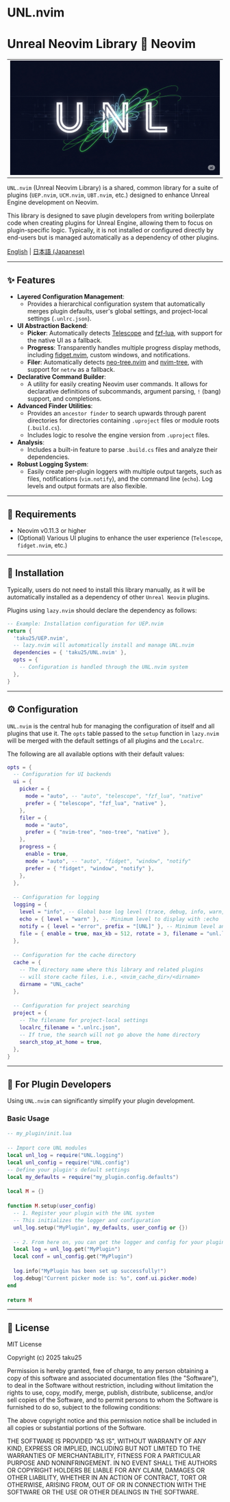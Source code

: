 # UNL.nvim

# Unreal Neovim Library 💓 Neovim

<table>
  <tr>
   <td><div align=center><img width="100%" alt="UCM New Class Interactive Demo" src="https://raw.githubusercontent.com/taku25/UNL.nvim/images/assets/top_image.png" /></div></td>
   </tr>
</table>

`UNL.nvim` (Unreal Neovim Library) is a shared, common library for a suite of plugins (`UEP.nvim`, `UCM.nvim`, `UBT.nvim`, etc.) designed to enhance Unreal Engine development on Neovim.

This library is designed to save plugin developers from writing boilerplate code when creating plugins for Unreal Engine, allowing them to focus on plugin-specific logic. Typically, it is not installed or configured directly by end-users but is managed automatically as a dependency of other plugins.

[English](https://www.google.com/search?q=./README.md) | [日本語 (Japanese)](https://www.google.com/search?q=./README_ja.md)

-----

## ✨ Features

  * **Layered Configuration Management**:
      * Provides a hierarchical configuration system that automatically merges plugin defaults, user's global settings, and project-local settings (`.unlrc.json`).
  * **UI Abstraction Backend**:
      * **Picker**: Automatically detects [Telescope](https://github.com/nvim-telescope/telescope.nvim) and [fzf-lua](https://github.com/ibhagwan/fzf-lua), with support for the native UI as a fallback.
      * **Progress**: Transparently handles multiple progress display methods, including [fidget.nvim](https://github.com/j-hui/fidget.nvim), custom windows, and notifications.
      * **Filer**: Automatically detects [neo-tree.nvim](https://github.com/nvim-neo-tree/neo-tree.nvim) and [nvim-tree](https://github.com/nvim-tree/nvim-tree.lua), with support for `netrw` as a fallback.
  * **Declarative Command Builder**:
      * A utility for easily creating Neovim user commands. It allows for declarative definitions of subcommands, argument parsing, `!` (bang) support, and completions.
  * **Advanced Finder Utilities**:
      * Provides an `ancestor finder` to search upwards through parent directories for directories containing `.uproject` files or module roots (`.build.cs`).
      * Includes logic to resolve the engine version from `.uproject` files.
  * **Analysis**:
      * Includes a built-in feature to parse `.build.cs` files and analyze their dependencies.
  * **Robust Logging System**:
      * Easily create per-plugin loggers with multiple output targets, such as files, notifications (`vim.notify`), and the command line (`echo`). Log levels and output formats are also flexible.

-----

## 🔧 Requirements

  * Neovim v0.11.3 or higher
  * (Optional) Various UI plugins to enhance the user experience (`Telescope`, `fidget.nvim`, etc.)

-----

## 🚀 Installation

Typically, users do not need to install this library manually, as it will be automatically installed as a dependency of other `Unreal Neovim` plugins.

Plugins using `lazy.nvim` should declare the dependency as follows:

```lua
-- Example: Installation configuration for UEP.nvim
return {
  'taku25/UEP.nvim',
  -- lazy.nvim will automatically install and manage UNL.nvim
  dependencies = { 'taku25/UNL.nvim' },
  opts = {
    -- Configuration is handled through the UNL.nvim system
  },
}
```

-----

## ⚙️ Configuration

`UNL.nvim` is the central hub for managing the configuration of itself and all plugins that use it. The `opts` table passed to the `setup` function in `lazy.nvim` will be merged with the default settings of all plugins and the `Localrc`.

The following are all available options with their default values:

```lua
opts = {
  -- Configuration for UI backends
  ui = {
    picker = {
      mode = "auto", -- "auto", "telescope", "fzf_lua", "native"
      prefer = { "telescope", "fzf_lua", "native" },
    },
    filer = {
      mode = "auto",
      prefer = { "nvim-tree", "neo-tree", "native" },
    },
    progress = {
      enable = true,
      mode = "auto", -- "auto", "fidget", "window", "notify"
      prefer = { "fidget", "window", "notify" },
    },
  },

  -- Configuration for logging
  logging = {
    level = "info", -- Global base log level (trace, debug, info, warn, error)
    echo = { level = "warn" }, -- Minimum level to display with :echo
    notify = { level = "error", prefix = "[UNL]" }, -- Minimum level and prefix for vim.notify
    file = { enable = true, max_kb = 512, rotate = 3, filename = "unl.log" }, -- File log settings
  },

  -- Configuration for the cache directory
  cache = {
    -- The directory name where this library and related plugins
    -- will store cache files, i.e., <nvim_cache_dir>/<dirname>
    dirname = "UNL_cache"
  },

  -- Configuration for project searching
  project = {
    -- The filename for project-local settings
    localrc_filename = ".unlrc.json",
    -- If true, the search will not go above the home directory
    search_stop_at_home = true,
  },
}
```

-----

## 🤖 For Plugin Developers

Using `UNL.nvim` can significantly simplify your plugin development.

### Basic Usage

```lua
-- my_plugin/init.lua

-- Import core UNL modules
local unl_log = require("UNL.logging")
local unl_config = require("UNL.config")
-- Define your plugin's default settings
local my_defaults = require("my_plugin.config.defaults")

local M = {}

function M.setup(user_config)
  -- 1. Register your plugin with the UNL system
  -- This initializes the logger and configuration
  unl_log.setup("MyPlugin", my_defaults, user_config or {})

  -- 2. From here on, you can get the logger and config for your plugin
  local log = unl_log.get("MyPlugin")
  local conf = unl_config.get("MyPlugin")

  log.info("MyPlugin has been set up successfully!")
  log.debug("Current picker mode is: %s", conf.ui.picker.mode)
end

return M
```

-----

## 📜 License

MIT License

Copyright (c) 2025 taku25

Permission is hereby granted, free of charge, to any person obtaining a copy
of this software and associated documentation files (the "Software"), to deal
in the Software without restriction, including without limitation the rights
to use, copy, modify, merge, publish, distribute, sublicense, and/or sell
copies of the Software, and to permit persons to whom the Software is
furnished to do so, subject to the following conditions:

The above copyright notice and this permission notice shall be included in all
copies or substantial portions of the Software.

THE SOFTWARE IS PROVIDED "AS IS", WITHOUT WARRANTY OF ANY KIND, EXPRESS OR
IMPLIED, INCLUDING BUT NOT LIMITED TO THE WARRANTIES OF MERCHANTABILITY,
FITNESS FOR A PARTICULAR PURPOSE AND NONINFRINGEMENT. IN NO EVENT SHALL THE
AUTHORS OR COPYRIGHT HOLDERS BE LIABLE FOR ANY CLAIM, DAMAGES OR OTHER
LIABILITY, WHETHER IN AN ACTION OF CONTRACT, TORT OR OTHERWISE, ARISING FROM,
OUT OF OR IN CONNECTION WITH THE SOFTWARE OR THE USE OR OTHER DEALINGS IN THE
SOFTWARE.
